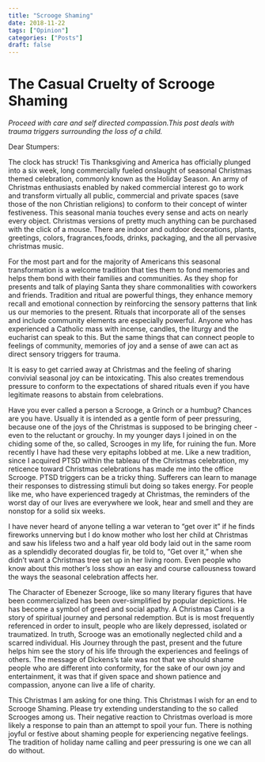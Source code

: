 ```yaml
---
title: "Scrooge Shaming"
date: 2018-11-22
tags: ["Opinion"]
categories: ["Posts"]
draft: false
---
```


# The Casual Cruelty of Scrooge Shaming


_Proceed with care and self directed compassion.This post deals with trauma triggers surrounding the loss of a child._


Dear Stumpers:

The clock has struck! Tis Thanksgiving and America has officially plunged into a six week, long commercially fueled onslaught of seasonal Christmas themed celebration, commonly known as the Holiday Season.  An army of Christmas enthusiasts enabled by naked commercial interest go to work and transform virtually all public, commercial and private spaces (save those of the non Christian religions) to conform to their concept of winter festiveness. This seasonal mania touches every sense and acts on nearly every object. Christmas versions of pretty much anything can be purchased with the click of a mouse. There are indoor and outdoor decorations, plants, greetings, colors, fragrances,foods,  drinks, packaging, and the all pervasive christmas music.

For the most part and for the majority of Americans this seasonal transformation is a welcome tradition that ties them to fond memories and helps them bond with their families and communities. As they shop for presents and talk of playing Santa they share commonalities with coworkers and friends. Tradition and ritual are powerful things, they enhance memory recall and emotional connection by reinforcing the sensory patterns that link us our memories to the present. Rituals that incorporate all  of the senses and include community elements are especially powerful. Anyone who has experienced a Catholic mass with incense, candles, the liturgy and the eucharist can speak to this. But the same things that can connect people to feelings of community, memories of joy and a sense of awe can act as direct sensory triggers for trauma. 

It is easy to get carried away at Christmas and the feeling of sharing convivial seasonal joy can be intoxicating. This also creates tremendous pressure to conform to the expectations of shared  rituals even if you have legitimate reasons to abstain from celebrations.

Have you ever called a person a Scrooge, a Grinch or a humbug? Chances are you have. Usually it is intended as a gentle form of peer pressuring, because one of the joys of the Christmas is supposed to be bringing cheer - even to the reluctant or grouchy. In my younger days I joined in on the chiding some of the, so called, Scrooges in my life, for ruining the fun. More recently I have had these very epitaphs lobbed at me.  Like a new tradition,  since I acquired PTSD within the tableau of the Christmas celebration, my reticence toward Christmas celebrations has made me into the office Scrooge. 
PTSD triggers can be a tricky thing. Sufferers can learn to manage their responses to distressing stimuli but doing so takes energy.  For people like me, who have experienced tragedy at Christmas, the reminders of the worst day of our lives are everywhere we look, hear and smell and they are nonstop for a solid six weeks. 

I have never heard of anyone telling a war veteran to “get over it” if he finds fireworks unnerving but I do know mother who lost her child at Christmas and saw his lifeless two and a half year old body laid out in the same room as a splendidly decorated douglas fir, be told to, “Get over it,” when she didn’t want a Christmas tree set up in her living room. Even people who know about this mother’s loss show an easy and course callousness toward the ways the seasonal celebration affects her. 

The Character of Ebenezer Scrooge, like so many literary figures that have been commercialized has been over-simplified by popular depictions. He has become a symbol of greed and social apathy.  A Christmas Carol is a story of spiritual journey and personal redemption. But is is most frequently referenced in order to  insult, people who are likely depressed, isolated or traumatized. In truth, Scrooge was an emotionally neglected child and a scarred individual. His Journey through the past, present and the future helps him see the story of his life through the experiences and feelings of others. The message of Dickens’s tale was not that we should shame people who are different into conformity, for the sake of our own joy and entertainment, it was that if given space and shown patience and compassion, anyone can live a life of charity.

This Christmas I am asking for one thing. This Christmas I wish for an end to Scrooge Shaming. Please try extending understanding to the so called Scrooges among us. Their negative reaction to Christmas overload is more likely a response to pain than an attempt to spoil your fun. There is nothing joyful or festive about shaming people for experiencing negative feelings. The tradition of holiday name calling and peer pressuring is one we can all do without. 
